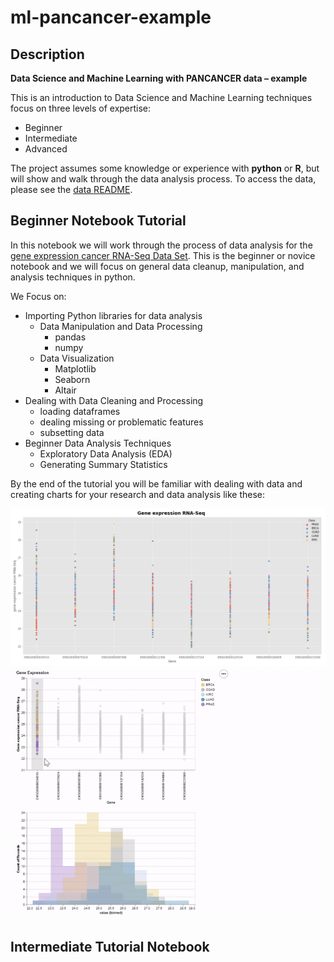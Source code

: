 # ml-pancancer-example

## Description

**Data Science and Machine Learning with PANCANCER data – example**

This is an introduction to Data Science and Machine Learning techniques focus on three levels of expertise: 

* Beginner
* Intermediate
* Advanced

The project assumes some knowledge or experience with **python** or **R**,
but will show and walk through the
data analysis process.
To access the data,
please see the [data README](data/).

## Beginner Notebook Tutorial

In this notebook we will work through the process of data analysis for the [gene expression cancer RNA-Seq Data Set](https://archive.ics.uci.edu/ml/datasets/gene+expression+cancer+RNA-Seq#). 
This is the beginner or novice notebook and we will focus on general data cleanup, manipulation, and 
analysis techniques in python.

We Focus on:
* Importing Python libraries for data analysis
	- Data Manipulation and Data Processing
		- pandas
		- numpy
	- Data Visualization
		- Matplotlib
		- Seaborn
		- Altair
* Dealing with Data Cleaning and Processing
	- loading dataframes
	- dealing missing or problematic features
	- subsetting data
* Beginner Data Analysis Techniques
	- Exploratory Data Analysis (EDA)
	- Generating Summary Statistics

By the end of the tutorial you will be familiar with dealing with data and creating charts 
for your research and data analysis like these:

![seaborn_fig](gene_expression_seaborn.png "seaborn")
![altair_fig](Gene_expression_altair.gif "segment")

## Intermediate Tutorial Notebook

